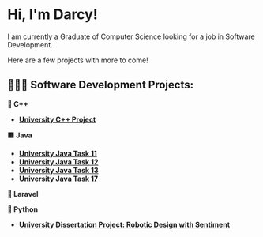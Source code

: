 <h1>Hi, I'm Darcy! </h1>
I am currently a Graduate of Computer Science looking for a job in Software Development.

Here are a few projects with more to come!

<h2>👩🏽‍💻 Software Development Projects:</h2>

<b>📄 C++<b>
- [University C++ Project](https://github.com/darcy-crabtree/university-dungeon-game)

<b>🟥 Java<b>
- [University Java Task 11](https://github.com/darcy-crabtree/university-java-portfolio-11)
- [University Java Task 12](https://github.com/darcy-crabtree/university-java-portfolio-12)
- [University Java Task 13](https://github.com/darcy-crabtree/university-java-portfolio-13)
- [University Java Task 17](https://github.com/darcy-crabtree/university-java-portfolio-17)

<b>🐘 Laravel<b>


<b>🐍 Python<b>
- [University Dissertation Project: Robotic Design with Sentiment](https://github.com/darcy-crabtree/university-disseration-project)

<!--
## Hi there 👋
**darcy-crabtree/darcy-crabtree** is a ✨ _special_ ✨ repository because its `README.md` (this file) appears on your GitHub profile.

Here are some ideas to get you started:

- 🔭 I’m currently working on ...
- 🌱 I’m currently learning ...
- 👯 I’m looking to collaborate on ...
- 🤔 I’m looking for help with ...
- 💬 Ask me about ...
- 📫 How to reach me: ...
- 😄 Pronouns: ...
- ⚡ Fun fact: ...
-->
